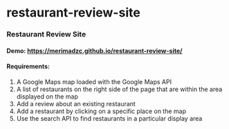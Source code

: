 # restaurant-review-site
### Restaurant Review Site 
#### Demo: https://merimadzc.github.io/restaurant-review-site/

#### Requirements:

1. A Google Maps map loaded with the Google Maps API
2. A list of restaurants on the right side of the page that are within the area displayed on the map
3. Add a review about an existing restaurant
4. Add a restaurant by clicking on a specific place on the map
5. Use the search API to find restaurants in a particular display area
